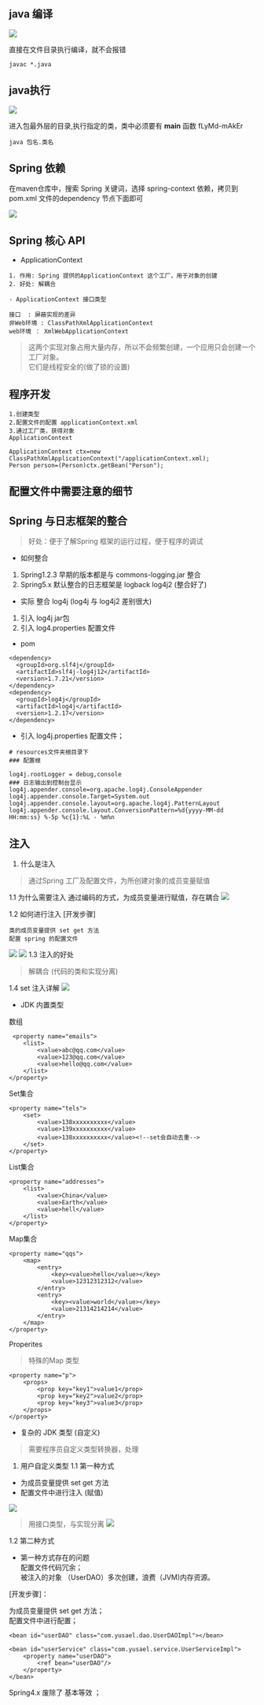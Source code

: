 ## java 编译

![](../image/java/2021-05-01_10-00.png)

直接在文件目录执行编译，就不会报错

```
javac *.java
```

## java执行
![](../image/java/2021-05-01_10-03.png)

进入包最外层的目录,执行指定的类，类中必须要有 **main**  函数 
fLyMd-mAkEr
```
java 包名.类名  
 ```

## Spring 依赖

在maven仓库中，搜索 Spring 关键词，选择 spring-context 依赖，拷贝到 pom.xml 文件的dependency 节点下面即可

![](image/java/2021-05-01_20-59.png)

## Spring 核心 API 
* ApplicationContext 

```
1. 作用: Spring 提供的ApplicationContext 这个工厂，用于对象的创建
2. 好处: 解耦合
```

    - ApplicationContext 接口类型

```
接口  : 屏蔽实现的差异
非Web环境 : ClassPathXmlApplicationContext
web环境 ： XmlWebApplicationContext
```

> 这两个实现对象占用大量内存，所以不会频繁创建，一个应用只会创建一个工厂对象。  
> 它们是线程安全的(做了锁的设置)

## 程序开发

```
1.创建类型
2.配置文件的配置 applicationContext.xml
3.通过工厂类，获得对象
ApplicationContext 

ApplicationContext ctx=new ClassPathXmlApplicationContext("/applicationContext.xml);
Person person=(Person)ctx.getBean("Person");

```
## 配置文件中需要注意的细节


## Spring 与日志框架的整合
> 好处：便于了解Spring 框架的运行过程，便于程序的调试

* 如何整合
1. Spring1.2.3 早期的版本都是与 commons-logging.jar 整合
2. Spring5.x 默认整合的日志框架是 logback log4j2  (整合好了)

* 实际 整合 log4j (log4j 与 log4j2 差别很大)
1. 引入 log4j jar包
2. 引入 log4.properties 配置文件

* pom

```
<dependency>
  <groupId>org.slf4j</groupId>
  <artifactId>slf4j-log4j12</artifactId>
  <version>1.7.21</version>
</dependency>
<dependency>
  <groupId>log4j</groupId>
  <artifactId>log4j</artifactId>
  <version>1.2.17</version>
</dependency>
```

* 引⼊ log4j.properties 配置⽂件；

```
# resources文件夹根目录下
### 配置根

log4j.rootLogger = debug,console
### 日志输出到控制台显示
log4j.appender.console=org.apache.log4j.ConsoleAppender
log4j.appender.console.Target=System.out
log4j.appender.console.layout=org.apache.log4j.PatternLayout
log4j.appender.console.layout.ConversionPattern=%d{yyyy-MM-dd HH:mm:ss} %-5p %c{1}:%L - %m%n
```

## 注入
1. 什么是注入
> 通过Spring 工厂及配置文件，为所创建对象的成员变量赋值

1.1 为什么需要注入
通过编码的方式，为成员变量进行赋值，存在耦合
![](./image/java/2021-05-03_21-44.png)

1.2 如何进行注入 [开发步骤]

```
类的成员变量提供 set get 方法  
配置 spring 的配置文件
```
![](image/java/2021-05-04_08-06.png)
![](image/java/2021-05-03_21-56.png)
1.3 注入的好处
> 解耦合 (代码的类和实现分离)

1.4 set 注入详解
![](image/java/2021-05-04_08-14.png)

* JDK 内置类型

数组
```
 <property name="emails">
    <list>
        <value>abc@qq.com</value>
        <value>123@qq.com</value>
        <value>hello@qq.com</value>
    </list>
</property>
```

Set集合
```
<property name="tels">
	<set>
		<value>138xxxxxxxxxx</value>
		<value>139xxxxxxxxxx</value>
		<value>138xxxxxxxxxx</value><!--set会自动去重-->
	</set>
</property>

```

List集合
```
<property name="addresses">
	<list>
		<value>China</value>
		<value>Earth</value>
		<value>hell</value>
	</list>
</property>
```

Map集合
```
<property name="qqs">
    <map>
        <entry>
            <key><value>hello</value></key>
            <value>12312312312</value>
        </entry>
        <entry>
            <key><value>world</value></key>
            <value>21314214214</value>
        </entry>
    </map>
</property>
```

Properites
> 特殊的Map 类型

```
<property name="p">
    <props>
        <prop key="key1">value1</prop>
        <prop key="key2">value2</prop>
        <prop key="key3">value3</prop>
    </props>
</property>
```

* 复杂的 JDK 类型 (自定义)
> 需要程序员自定义类型转换器，处理

1. 用户自定义类型
  1.1 第一种方式
  * 为成员变量提供 set get 方法
  * 配置文件中进行注入 (赋值)

![](image/java/2021-05-04_09-19.png)

> 用接口类型，与实现分离
![](image/java/2021-05-04_09-21.png)

1.2 第二种方式
* 第一种方式存在的问题  
 配置⽂件代码冗余；  
 被注入的对象 （UserDAO）多次创建，浪费（JVM)内存资源。

[开发步骤]：

为成员变量提供 set get ⽅法；  
配置⽂件中进⾏配置；
```
<bean id="userDAO" class="com.yusael.dao.UserDAOImpl"></bean>

<bean id="userService" class="com.yusael.service.UserServiceImpl">
    <property name="userDAO">
        <ref bean="userDAO"/>
    </property>
</bean>
```
Spring4.x 废除了 <ref local=""/> 基本等效 <ref bean=""/>；
